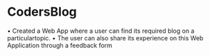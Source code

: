 # CodersBlog
• Created a Web App where a user can find its required blog on a particulartopic.
• The user can also share its experience on this Web Application through a
  feedback form
